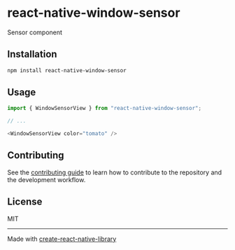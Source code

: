 # react-native-window-sensor

Sensor component

## Installation

```sh
npm install react-native-window-sensor
```

## Usage

```js
import { WindowSensorView } from "react-native-window-sensor";

// ...

<WindowSensorView color="tomato" />
```

## Contributing

See the [contributing guide](CONTRIBUTING.md) to learn how to contribute to the repository and the development workflow.

## License

MIT

---

Made with [create-react-native-library](https://github.com/callstack/react-native-builder-bob)
